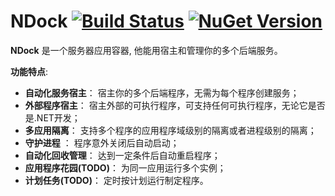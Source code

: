 NDock  [![Build Status](https://travis-ci.org/kerryjiang/NDock.svg?branch=master)](https://travis-ci.org/kerryjiang/NDock) [![NuGet Version](https://img.shields.io/nuget/v/NDock.svg?style=flat)](https://www.nuget.org/packages/NDock/)
=====

**NDock** 是一个服务器应用容器, 他能用宿主和管理你的多个后端服务。

**功能特点**:

* **自动化服务宿主**： 宿主你的多个后端程序，无需为每个程序创建服务；
* **外部程序宿主**： 宿主外部的可执行程序，可支持任何可执行程序，无论它是否是.NET开发；
* **多应用隔离**： 支持多个程序的应用程序域级别的隔离或者进程级别的隔离；
* **守护进程** ： 程序意外关闭后自动启动；
* **自动化回收管理**： 达到一定条件后自动重启程序；
* **应用程序花园(TODO)**： 为同一应用运行多个实例；
* **计划任务(TODO)**： 定时按计划运行制定程序。
